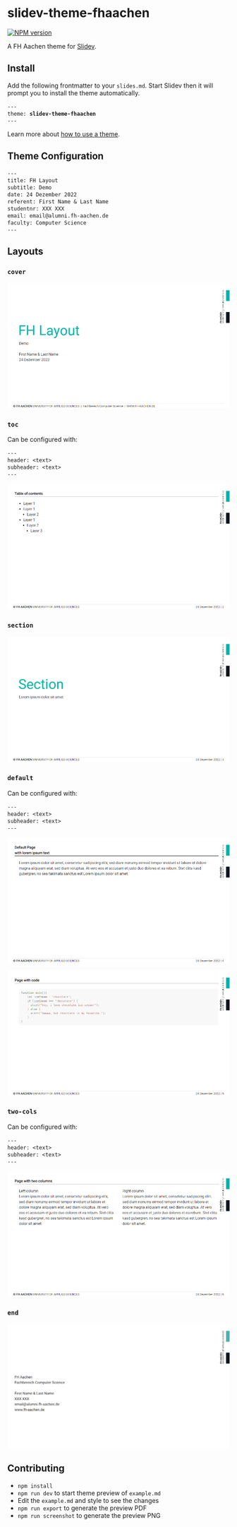 # slidev-theme-fhaachen

[![NPM version](https://img.shields.io/npm/v/slidev-theme-fhaachen?color=3AB9D4&label=)](https://www.npmjs.com/package/slidev-theme-fhaachen)


A FH Aachen theme for [Slidev](https://github.com/slidevjs/slidev).

## Install

Add the following frontmatter to your `slides.md`. Start Slidev then it will prompt you to install the theme automatically.

<pre><code>---
theme: <b>slidev-theme-fhaachen</b>
---</code></pre>

Learn more about [how to use a theme](https://sli.dev/themes/use).

## Theme Configuration

```
---
title: FH Layout
subtitle: Demo
date: 24 Dezember 2022
referent: First Name & Last Name
studentnr: XXX XXX
email: email@alumni.fh-aachen.de
faculty: Computer Science
---
```
## Layouts

### `cover`
![](https://github.com/S1ngularity96/slidev-theme-fhac/blob/main/images/001.png?raw=true)

### `toc`

Can be configured with: 

```
---
header: <text>
subheader: <text>
---
```

![](https://github.com/S1ngularity96/slidev-theme-fhac/blob/main/images/002.png?raw=true)

### `section`

![](https://github.com/S1ngularity96/slidev-theme-fhac/blob/main/images/003.png?raw=true)

### `default`

Can be configured with: 

```
---
header: <text>
subheader: <text>
---
```

![](https://github.com/S1ngularity96/slidev-theme-fhac/blob/main/images/004.png?raw=true)

![](https://github.com/S1ngularity96/slidev-theme-fhac/blob/main/images/005.png?raw=true)

### `two-cols`

Can be configured with: 

```
---
header: <text>
subheader: <text>
---
```

![](https://github.com/S1ngularity96/slidev-theme-fhac/blob/main/images/006.png?raw=true)

### `end`
![](https://github.com/S1ngularity96/slidev-theme-fhac/blob/main/images/007.png?raw=true)


## Contributing

- `npm install`
- `npm run dev` to start theme preview of `example.md`
- Edit the `example.md` and style to see the changes
- `npm run export` to generate the preview PDF
- `npm run screenshot` to generate the preview PNG
